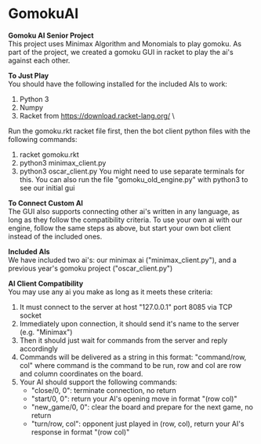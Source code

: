 # GomokuAI
**Gomoku AI Senior Project**\
This project uses Minimax Algorithm and Monomials to play gomoku.
As part of the project, we created a gomoku GUI in racket to play the ai's against each other.

**To Just Play**\
You should have the following installed for the included AIs to work:
1. Python 3
2. Numpy
3. Racket from https://download.racket-lang.org/ \

Run the gomoku.rkt racket file first, then the bot client python files with the following commands:
1. racket gomoku.rkt
2. python3 minimax\_client.py
2. python3 oscar\_client.py
You might need to use separate terminals for this.
You can also run the file "gomoku_old_engine.py" with python3 to see our initial gui

**To Connect Custom AI**\
The GUI also supports connecting other ai's written in any language, as long as they follow the compatibility criteria.
To use your own ai with our engine, follow the same steps as above, but start your own bot client instead of the included ones. 

**Included AIs**\
We have included two ai's: our minimax ai ("minimax\_client.py"), and a previous year's gomoku project ("oscar\_client.py")

**AI Client Compatibility**\
You may use any ai you make as long as it meets these criteria:
1. It must connect to the server at host "127.0.0.1" port 8085 via TCP socket
2. Immediately upon connection, it should send it's name to the server (e.g. "Minimax")
3. Then it should just wait for commands from the server and reply accordingly
4. Commands will be delivered as a string in this format: "command/row, col" where command is the command to be run, row and col are row and column coordinates on the board.
5. Your AI should support the following commands:
   * "close/0, 0": terminate connection, no return
   * "start/0, 0": return your AI's opening move in format "(row col)"
   * "new_game/0, 0": clear the board and prepare for the next game, no return
   * "turn/row, col": opponent just played in (row, col), return your AI's response in format "(row col)"

